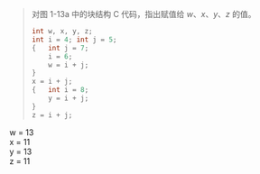 > 对图 1-13a 中的块结构 C 代码，指出赋值给 *w*、*x*、*y*、*z* 的值。
>
> ```c
> int w, x, y, z;
> int i = 4; int j = 5;
> {   int j = 7;
>     i = 6;
>     w = i + j;
> }
> x = i + j;
> {   int i = 8;
>     y = i + j;
> }
> z = i + j;
> ```

w = 13  
x = 11  
y = 13  
z = 11  
